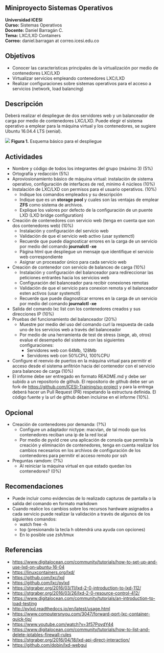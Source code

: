 ## Miniproyecto Sistemas Operativos

**Universidad ICESI**  
**Curso:** Sistemas Operativos  
**Docente:** Daniel Barragán C.  
**Tema:**  LXC/LXD Containers  
**Correo:** daniel.barragan at correo.icesi.edu.co

## Objetivos
* Conocer las caracteristicas principales de la virtualización por medio de contenedores LXC/LXD
* Virtualizar servicios empleando contenedores LXC/LXD
* Realizar configuraciones sobre sistemas operativos para el acceso a servicios (network, load balancing)

## Descripción
Deberá realizar el despliegue de dos servidores web y un balanceador de carga por medio de contenedores LXC/LXD.
Puede elegir el sistema operativo a emplear para la máquina virtual y los contenedores, se sugiere Ubuntu 16.04.4 LTS (xenial).

![][1]
**Figura 1.** Esquema básico para el despliegue

## Actividades
* Nombre y código de todos los integrantes del grupo (máximo 3) (5%)
* Ortografía y redacción (5%)
* Aproviosionamiento básico de máquina virtual: instalación de sistema operativo, configuración de interfaces de red, minimo 4 núcleos (10%)
* Instalación de LXC/LXD con permisos para el usuario operativos. (10%)
  * Indique los comandos empleados y su descripción
  * Indique que es un **storage pool** y cuales son las ventajas de emplear **ZFS** como sistema de archivos.
  * Explique los valores por defecto de la configuración de un puente LXD (LXD bridge configuration)
* Creación de contenedores con servicio web (tenga en cuenta que son dos contenedores web) (10%)
    * Instalación y configuración del servicio web
    * Validación de que el servicio web activo (usar systemctl)
    * Recuerde que puede diagnosticar errores en la carga de un servicio por medio del comando **journalctl -xe**
    * Página html que despliegue un mensaje que identifique el servicio web correspondiente
    * Asignar un procesador único para cada servicio web
* Creación de contenedor con servicio de balanceo de carga (10%)
    * Instalación y configuración del balanceador para redireccionar las peticiones entrantes hacia los servicios web
    * Configuración del balanceador para recibir conexiones remotas
    * Validación de que el servicio para conexion remota y el balanceador esten activos (usar systemctl)
    * Recuerde que puede diagnosticar errores en la carga de un servicio por medio del comando **journalctl -xe**
* Salida del comando lxc list con los contenedores creados y sus direcciones IP (10%)
* Pruebas del funcionamiento del balanceador (20%)
    * Muestre por medio del uso del comando curl la respuesta de cada uno de los servicios web a través del balanceador
    * Por medio de una herramienta de test de stress (siege, ab, otros) evalue el desempeño del sistema con las siguientes configuraciones:
      * Servidores web con 64Mb, 128Mb
      * Servidores web con 50%CPU, 100%CPU
* Configure el reenvio de puertos en la máquina virtual para permitir el acceso desde el sistema anfitrión hacia del contenedor con el servicio
para balanceo de carga (10%)
* El informe debe ser entregado en formato README.md y debe ser subido a un repositorio de github. El repositorio de github debe ser un fork de https://github.com/ICESI-Training/so-project y para la entrega deberá hacer un Pull Request (PR) respetando la estructura definida. El código fuente y la url de github deben incluirse en el informe (10%).

## Opcional
* Creación de contenedores por demanda: (?%)
  * Configure un adaptador nictype: macvlan, de tal modo que los contenedores reciban una ip de la red local
  * Por medio de pyxld cree una aplicación de consola que permita la creación y eliminación de contenedores, tenga en cuenta
realizar los cambios necesarios en los archivos de configuración de los contenedores para permitir el acceso remoto por ssh
* Preguntas ramdom: (?%)
  * Al reiniciar la máquina virtual en que estado quedan los contenedores? (0%)

## Recomendaciones
* Puede incluir como evidencias de lo realizado capturas de pantalla o la salida del comando en formato markdown
* Cuando realice los cambios sobre los recursos hardware asignados a cada servicio puede realizar la validación a través de algunos de los siguientes comandos:
  * watch free -h
  * top (presionando la tecla h obtendrá una ayuda con opciones)
  * En lo posible use zsh/tmux

## Referencias
* https://www.digitalocean.com/community/tutorials/how-to-set-up-and-use-lxd-on-ubuntu-16-04
* https://linuxcontainers.org/lxd/
* https://github.com/lxc/lxd
* https://github.com/lxc/pylxd
* https://stgraber.org/2016/03/11/lxd-2-0-introduction-to-lxd-112/
* https://stgraber.org/2016/03/26/lxd-2-0-resource-control-412/
* https://www.digitalocean.com/community/tutorials/an-introduction-to-load-testing
* http://pylxd.readthedocs.io/en/latest/usage.html
* https://www.computersnyou.com/3047/forward-port-lxc-container-quick-tip/
* https://www.youtube.com/watch?v=3f57PovdY44
* https://www.digitalocean.com/community/tutorials/how-to-list-and-delete-iptables-firewall-rules
* https://stgraber.org/2016/04/18/lxd-api-direct-interaction/
* https://github.com/dobin/lxd-webgui

[1]: images/LXC_Project.png
